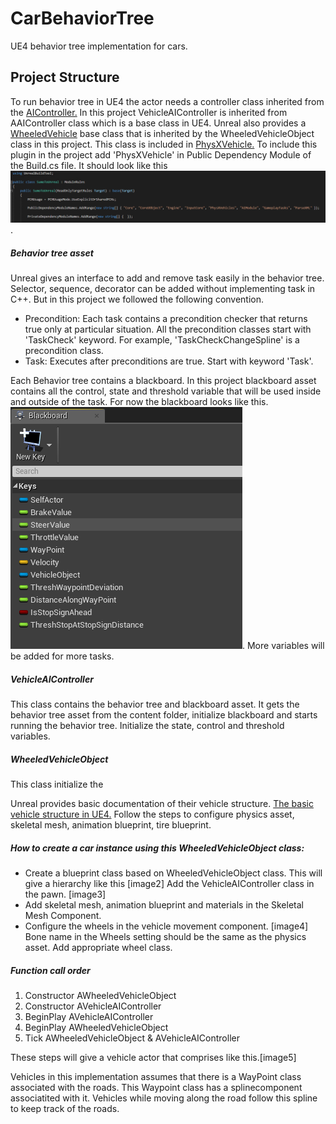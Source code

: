 # CarBehaviorTree
UE4 behavior tree implementation for cars. 

## Project Structure
To run behavior tree in UE4 the actor needs a controller class inherited from the [AIController.](https://docs.unrealengine.com/en-US/Gameplay/Framework/Controller/AIController/index.html) In this project VehicleAIController is inherited from AAIController class which is a base class in UE4. Unreal also provides a [WheeledVehicle](https://docs.unrealengine.com/en-US/API/Plugins/PhysXVehicles/AWheeledVehicle/index.html) base class that is inherited by the WheeledVehicleObject class in this project. This class is included in [PhysXVehicle.](https://docs.unrealengine.com/en-US/API/Plugins/PhysXVehicles/index.html) To include this plugin in the project add 'PhysXVehicle' in Public Dependency Module of the Build.cs file. It should look like this ![Adding PhysXVehicle](/Images/PhysXvehicle.PNG). 

##### Behavior tree asset 
Unreal gives an interface to add and remove task easily in the behavior tree. Selector, sequence, decorator can be added without implementing task in C++. But in this project we followed the following convention. 
* Precondition: Each task contains a precondition checker that returns true only at particular situation. All the precondition classes start with 'TaskCheck' keyword. For example, 'TaskCheckChangeSpline' is a precondition class.
* Task: Executes after preconditions are true. Start with keyword 'Task'. 

Each Behavior tree contains a blackboard. In this project blackboard asset contains all the control, state and threshold variable that will be used inside and outside of the task. For now the blackboard looks like this.![blackboard](/Images/BlackBoard.PNG).
More variables will be added for more tasks.  

##### VehicleAIController
This class contains the behavior tree and blackboard asset. It gets the behavior tree asset from the content folder, initialize blackboard and starts running the behavior tree. Initialize the state, control and threshold variables.

##### WheeledVehicleObject
This class initialize the 

Unreal provides basic documentation of their vehicle structure. [The basic vehicle structure in UE4.](https://docs.unrealengine.com/en-US/Engine/Physics/Vehicles/VehicleUserGuide/index.html) Follow the steps to configure physics asset, skeletal mesh, animation blueprint, tire blueprint. 

##### How to create a car instance using this WheeledVehicleObject class:
* Create a blueprint class based on WheeledVehicleObject class. This will give a hierarchy like this [image2] Add the VehicleAIController class in the pawn. [image3]
* Add skeletal mesh, animation blueprint and materials in the Skeletal Mesh Component.
* Configure the wheels in the vehicle movement component. [image4] Bone name in the Wheels setting should be the same as the physics asset. Add appropriate wheel class.

##### Function call order
1. Constructor AWheeledVehicleObject
2. Constructor AVehicleAIController
3. BeginPlay AVehicleAIController
4. BeginPlay AWheeledVehicleObject
5. Tick AWheeledVehicleObject & AVehicleAIController

These steps will give a vehicle actor that comprises like this.[image5]

Vehicles in this implementation assumes that there is a WayPoint class associated with the roads. This Waypoint class has a splinecomponent associatited with it. Vehicles while moving along the road follow this spline to keep track of the roads. 


